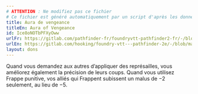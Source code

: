 ```yaml
---
# ATTENTION : Ne modifiez pas ce fichier
# Ce fichier est généré automatiquement par un script d'après les données du module Foundry VTT officiel et de sa traduction
title: Aura de vengeance
titleEn: Aura of Vengeance
id: Ice8oNOTbPFXyOww
urlFr: https://gitlab.com/pathfinder-fr/foundryvtt-pathfinder2-fr/-/blob/master/data/feats/Ice8oNOTbPFXyOww.htm
urlEn: https://gitlab.com/hooking/foundry-vtt---pathfinder-2e/-/blob/master/packs/data/feats.db/aura-of-vengeance.json
layout: dons
---
```

Quand vous demandez aux autres d’appliquer des représailles, vous améliorez également la précision de leurs coups. Quand vous utilisez Frappe punitive, vos alliés qui Frappent subissent un malus de −2 seulement, au lieu de −5.
